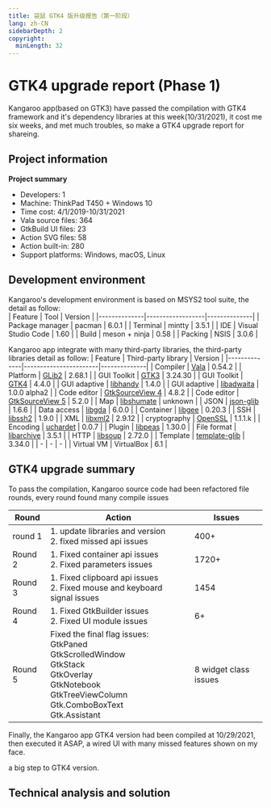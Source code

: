```yaml
---
title: 袋鼠 GTK4 版升级报告（第一阶段）
lang: zh-CN
sidebarDepth: 2
copyright:
  minLength: 32
---
```


# GTK4 upgrade report (Phase 1)
Kangaroo app(based on GTK3) have passed the compilation with GTK4 framework and it's dependency libraries at this week(10/31/2021), it cost me six weeks, and met much troubles, so make a GTK4 upgrade report for shareing.

## Project information
__Project summary__
- Developers: 1
- Machine: ThinkPad T450 + Windows 10
- Time cost: 4/1/2019-10/31/2021
- Vala source files: 364
- GtkBuild UI files: 23
- Action SVG files: 58
- Action built-in: 280
- Support platforms: Windows, macOS, Linux

## Development environment
Kangaroo's development environment is based on MSYS2 tool suite, the detail as follow:<br/>
| Feature      | Tool             | Version      |
|--------------|------------------|--------------|
| Package manager | pacman  | 6.0.1 |
| Terminal     | mintty | 3.5.1 |
| IDE | Visual Studio Code | 1.60 |
| Build | meson + ninja | 0.58 |
| Packing | NSIS | 3.0.6 |

Kangaroo app integrate with many third-party libraries, the third-party libraries detail as follow:
| Feature      | Third-party library   | Version      |
|--------------|-----------------------|--------------|
| Compiler     | [Vala](https://gitlab.gnome.org/GNOME/vala) | 0.54.2 |
| Platform     | [GLib2](https://gitlab.gnome.org/GNOME/glib) | 2.68.1 |
| GUI Toolkit  | [GTK3](https://gitlab.gnome.org/GNOME/gtk) | 3.24.30 |
| GUI Toolkit  | [GTK4](https://gitlab.gnome.org/GNOME/gtk) | 4.4.0 |
| GUI adaptive | [libhandy](https://gitlab.gnome.org/GNOME/libhandy) | 1.4.0 |
| GUI adaptive | [libadwaita](https://gitlab.gnome.org/GNOME/libhandy) | 1.0.0 alpha2 |
| Code editor  | [GtkSourceView 4](https://gitlab.gnome.org/GNOME/gtksourceview) | 4.8.2 |
| Code editor  | [GtkSourceView 5](https://gitlab.gnome.org/GNOME/gtksourceview) | 5.2.0 |
| Map          | [libshumate](https://gitlab.gnome.org/GNOME/libshumate) | unknown | 
| JSON         | [json-glib](https://gitlab.gnome.org/GNOME/json-glib) | 1.6.6 | 
| Data access  | [libgda](https://gitlab.gnome.org/GNOME/libgda) | 6.0.0 |
| Container    | [libgee](https://gitlab.gnome.org/GNOME/libgee) | 0.20.3 | 
| SSH          | [libssh2](https://github.com/libssh2/libssh2) | 1.9.0 |
| XML          | [libxml2](https://gitlab.gnome.org/GNOME/libxml2) | 2.9.12 |
| cryptography | [OpenSSL](https://www.openssl.org/) | 1.1.1.k |
| Encoding     | [uchardet](https://gitlab.freedesktop.org/uchardet/uchardet) | 0.0.7 |
| Plugin       | [libpeas](https://gitlab.gnome.org/GNOME/libpeas) | 1.30.0 |
| File format  | [libarchive](https://github.com/libarchive/libarchive) | 3.5.1 |
| HTTP         | [libsoup](https://gitlab.gnome.org/GNOME/libsoup) | 2.72.0 | 
| Template     | [template-glib](https://gitlab.gnome.org/GNOME/template-glib) | 3.34.0 |
| - | - | - |
| Virtual VM | VirtualBox | 6.1 |



## GTK4 upgrade summary
To pass the compilation, Kangaroo source code had been refactored file rounds, every round found many compile issues

| Round   | Action                       | Issues       |
|---------|------------------------------|--------------|
| round 1 | 1. update libraries and version<br/>2. fixed missed api issues | 400+ |
| Round 2 | 1. Fixed container api issues<br/>2. Fixed parameters issues | 1720+ |
| Round 3 | 1. Fixed clipboard api issues<br/>2. Fixed mouse and keyboard signal issues  | 1454 |
| Round 4 | 1. Fixed GtkBuilder issues<br/>2. Fixed UI module issues | 6+ |
| Round 5 | Fixed the final flag issues:<br/>GtkPaned<br/>GtkScrolledWindow<br/>GtkStack<br/>GtkOverlay<br/>GtkNotebook<br/>GtkTreeViewColumn<br/>Gtk.ComboBoxText<br/>Gtk.Assistant | 8 widget class issues |

Finally, the Kangaroo app GTK4 version had been compiled at 10/29/2021, then executed it ASAP, a wired UI with many missed features shown on my face.

a big step to GTK4 version.

## Technical analysis and solution